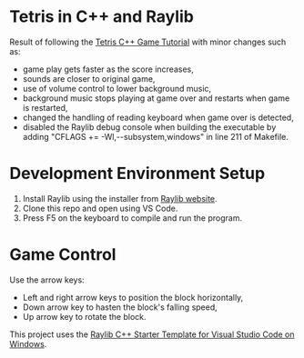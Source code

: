 # Tetris in C++ and Raylib
Result of following the <a href="https://www.youtube.com/watch?v=wVYKG_ch4yM">Tetris C++ Game Tutorial</a> with minor changes such as:
* game play gets faster as the score increases,
* sounds are closer to original game,
* use of volume control to lower background music,
* background music stops playing at game over and restarts when game is restarted,
* changed the handling of reading keyboard when game over is detected,
* disabled the Raylib debug console when building the executable by adding "CFLAGS += -Wl,--subsystem,windows" in line 211 of Makefile.

# Development Environment Setup
1. Install Raylib using the installer from <a href="https://raylib.com">Raylib website</a>.
2. Clone this repo and open using VS Code.
3. Press F5 on the keyboard to compile and run the program.

# Game Control
Use the arrow keys:
* Left and right arrow keys to position the block horizontally,
* Down arrow key to hasten the block's falling speed,
* Up arrow key to rotate the block.

This project uses the <a href="https://github.com/educ8s/Raylib-CPP-Starter-Template-for-VSCODE-V2">Raylib C++ Starter Template for Visual Studio Code on Windows</a>.
